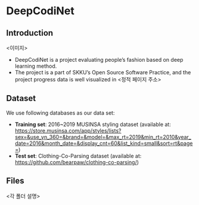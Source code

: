 # DeepCodiNet
## Introduction
<이미지>

* DeepCodiNet is a project evaluating people’s fashion based on deep learning method.
* The project is a part of SKKU’s Open Source Software Practice,
and the project progress data is well visualized in <정적 페이지 주소>

## Dataset

 We use following databases as our data set:
* **Training set**: 2016~2019 MUSINSA styling dataset (available at: https://store.musinsa.com/app/styles/lists?sex=&use_yn_360=&brand=&model=&max_rt=2019&min_rt=2010&year_date=2016&month_date=&display_cnt=60&list_kind=small&sort=rt&page=)
* **Test set**: Clothing-Co-Parsing dataset (available at: https://github.com/bearpaw/clothing-co-parsing/)

## Files

<각 폴더 설명>




